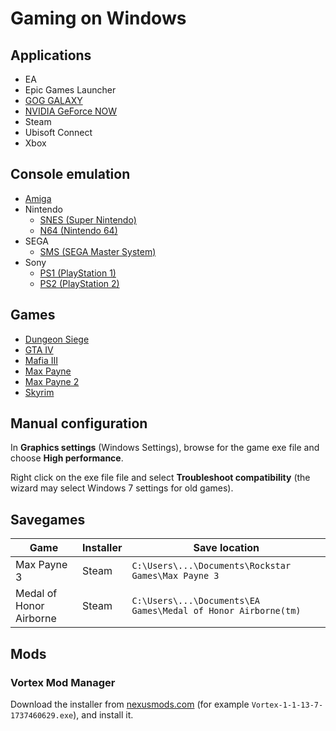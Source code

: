 # Gaming on Windows

## Applications

* EA
* Epic Games Launcher
* [GOG GALAXY](https://www.gogalaxy.com/)
* [NVIDIA GeForce NOW](https://www.nvidia.com/en-us/geforce-now/download/)
* Steam
* Ubisoft Connect
* Xbox

## Console emulation

* [Amiga](emulation/amiga.md)
* Nintendo
  * [SNES (Super Nintendo)](emulation/snes.md)
  * [N64 (Nintendo 64)](emulation/n64.md)
* SEGA
  * [SMS (SEGA Master System)](emulation/sms.md)
* Sony
  * [PS1 (PlayStation 1)](emulation/ps1.md)
  * [PS2 (PlayStation 2)](emulation/ps2.md)

## Games

* [Dungeon Siege](games/dungean-siege.md)
* [GTA IV](games/gta-vi.md)
* [Mafia III](games/mafia-3.md)
* [Max Payne](games/max-payne-1.md)
* [Max Payne 2](games/max-payne-2.md)
* [Skyrim](games/skyrim.md)

## Manual configuration

In **Graphics settings** (Windows Settings), browse for the game exe file and choose **High performance**.

Right click on the exe file file and select **Troubleshoot compatibility** (the wizard may select Windows 7 settings for old games).

## Savegames

Game                    | Installer | Save location
------------------------|-----------|--------------------------------------------------------------
Max Payne 3             | Steam     | `C:\Users\...\Documents\Rockstar Games\Max Payne 3`
Medal of Honor Airborne | Steam     | `C:\Users\...\Documents\EA Games\Medal of Honor Airborne(tm)`

## Mods

### Vortex Mod Manager

Download the installer from [nexusmods.com](https://www.nexusmods.com/about/vortex) (for example `Vortex-1-1-13-7-1737460629.exe`), and install it.
